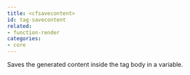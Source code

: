 ```yaml
---
title: <cfsavecontent>
id: tag-savecontent
related:
- function-render
categories:
- core
---
```


Saves the generated content inside the tag body in a variable.
